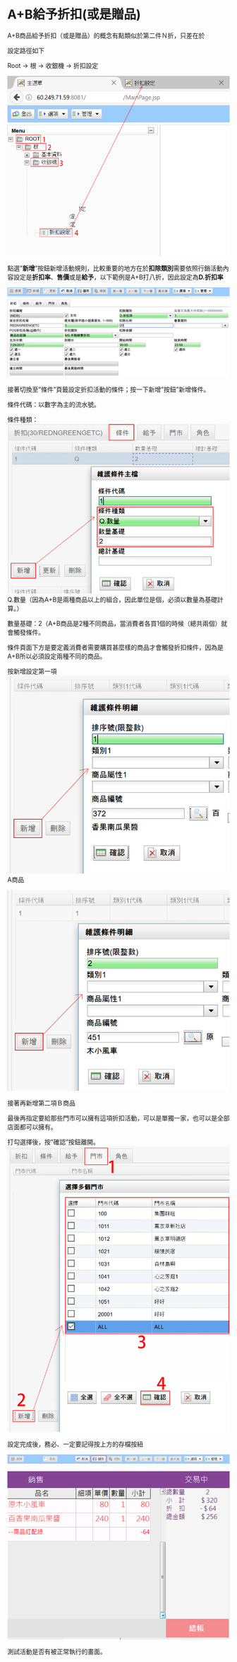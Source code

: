# A+B給予折扣\(或是贈品\)

A+B商品給予折扣（或是贈品）的概念有點類似於第二件Ｎ折，只差在於

設定路徑如下

Root → 根 → 收銀機 → 折扣設定

![](../../.gitbook/assets/0%20%289%29.png)

點選”**新增**”按鈕新增活動規則，比較重要的地方在於**扣除類別**需要依照行銷活動內容設定是**折扣率**、**售價**或是**給予**，以下範例是A+B打八折，因此設定為**D.折扣率**

![](../../.gitbook/assets/1%20%2813%29.png)

接著切換至”條件”頁籤設定折扣活動的條件；按一下新增”按鈕”新增條件。

條件代碼：以數字為主的流水號。

條件種類：![](../../.gitbook/assets/2%20%2818%29.png)Q.數量（因為A+B是兩種商品以上的組合，因此單位是個，必須以數量為基礎計算。）

數量基礎：2（A+B商品是2種不同商品，當消費者各買1個的時候（總共兩個）就會觸發條件。

條件頁面下方是要定義消費者需要購買甚麼樣的商品才會觸發折扣條件，因為是A+B所以必須設定兩種不同的商品。

按新增設定第一項![](../../.gitbook/assets/3%20%281%29.png)A商品

![](../../.gitbook/assets/4%20%2816%29.png)

接著再新增第二項Ｂ商品

最後再指定要給那些門市可以擁有這項折扣活動，可以是單獨一家，也可以是全部店面都可以擁有。

打勾選擇後，按”確認”按鈕離開。![](../../.gitbook/assets/5%20%2816%29.png)

設定完成後，務必、一定要記得按上方的存檔按紐

![](../../.gitbook/assets/6%20%2811%29.png)

![](../../.gitbook/assets/7%20%2814%29.png)

測試活動是否有被正常執行的畫面。

